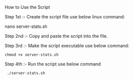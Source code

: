How to Use the Script

Step 1st :-  Create the script file use below linux command:

   nano server-stats.sh

Step 2nd  :- Copy and paste the script into the file.

Step 3rd  :-  Make the script executable use below command:

    chmod +x server-stats.sh

Step 4th   :- Run the script use below command

     ./server-stats.sh


